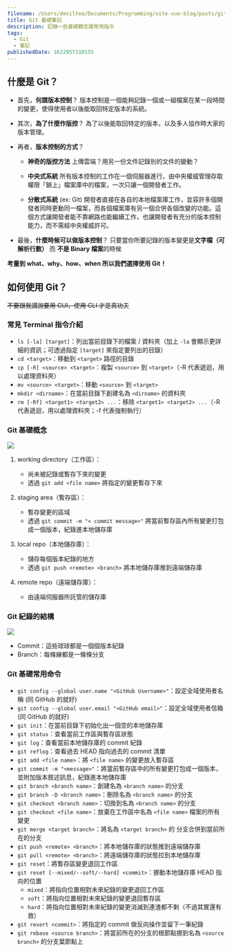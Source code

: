 ```yaml
---
filename: /Users/deviltea/Documents/Programming/vite-vue-blog/posts/git-basic-knowledge.md
title: Git 基礎筆記
description: 記錄一些基礎觀念跟常用指令
tags:
  - Git
  - 筆記
publishedDate: 1622957310155
---
```


## 什麼是 Git？
- 首先，**何謂版本控制**？
版本控制是一個能夠記錄一個或一組檔案在某一段時間的變更，使得使用者以後能取回特定版本的系統。

- 其次，**為了什麼作版控**？
為了以後能取回特定的版本，以及多人協作時大家的版本管理。

- 再者，**版本控制的方式**？
    - **神奇的版控方法**
    上傳雲端？用另一份文件記錄別的文件的變動？

    - **中央式系統**
    所有版本控制的工作在一個伺服器進行，由中央權威管理存取權限「鎖上」檔案庫中的檔案，一次只讓一個開發者工作。

    - **分散式系統** (ex: Git)
    開發者直接在各自的本地檔案庫工作，並容許多個開發者同時更動同一檔案，而各個檔案庫有另一個合併各個改變的功能。這個方式讓開發者能不靠網路也能繼續工作，也讓開發者有充分的版本控制能力，而不需經中央權威許可。

- 最後，**什麼時候可以做版本控制**？
只要當你所要記錄的版本變更是**文字檔（可解析行數）** 而 **不是 Binary 檔案**的時候

**考量到 what、why、how、when 所以我們選擇使用 Git！**


## 如何使用 Git？
~~不要跟我講說要用 GUI，使用 CLI 才是真功夫~~
### 常見 Terminal 指令介紹
- `ls [-la] [target]`：列出當前目錄下的檔案 / 資料夾（加上 `-la` 會顯示更詳細的資訊；可透過指定 `[target]` 來指定要列出的目錄）
- `cd <target>`：移動到 `<target>` 路徑的目錄
- `cp [-R] <source> <target>`：複製 `<source>` 到 `<target>`（-R 代表遞迴，用以處理資料夾）
- `mv <source> <target>`：移動 `<source>` 到 `<target>`
- `mkdir <dirname>`：在當前目錄下創建名為 `<dirname>` 的資料夾
- `rm [-Rf] <target1> <target2> ...`：移除 `<target1> <target2> ...`（-R 代表遞迴，用以處理資料夾；-f 代表強制執行）

### Git 基礎概念
![](https://i.imgur.com/YdljEg0.png)

1. working directory（工作區）： 
    - 尚未被記錄或暫存下來的變更
    - 透過 `git add <file name>` 將指定的變更暫存下來

2. staging area（暫存區）：
    - 暫存變更的區域
    - 透過 `git commit -m "< commit message>"` 將當前暫存區內所有變更打包成一個版本，紀錄進本地儲存庫

3. local repo（本地儲存庫）：
    - 儲存每個版本紀錄的地方
    - 透過 `git push <remote> <branch>` 將本地儲存庫推到遠端儲存庫

4. remote repo（遠端儲存庫）：
    - 由遠端伺服器所託管的儲存庫

### Git 紀錄的結構
![](https://i.imgur.com/ryyqvSa.png)

- Commit：這些球球都是一個個版本紀錄
- Branch：每條線都是一條條分支

### Git 基礎常用命令
- `git config --global user.name "<GitHub Username>"`：設定全域使用者名稱 (同 GitHub 的就好)
- `git config --global user.email "<GitHub email>"`：設定全域使用者信箱 (同 GitHub 的就好)
- `git init`：在當前目錄下初始化出一個空的本地儲存庫
- `git status`：查看當前工作區與暫存區狀態
- `git log`：查看當前本地儲存庫的 commit 紀錄
- `git reflog`：查看過去 HEAD 指向過去的 commit 清單
- `git add <file name>`：將 `<file name>` 的變更放入暫存區
- `git commit -m "<message>"`：將當前暫存區中的所有變更打包成一個版本，並附加版本敘述訊息，紀錄進本地儲存庫
- `git branch <branch name>`：創建名為 `<branch name>` 的分支
- `git branch -D <branch name>`：刪除名為 `<branch name>` 的分支
- `git checkout <branch name>`：切換到名為 `<branch name>` 的分支
- `git checkout <file name>`：放棄在工作區中名為 `<file name>` 檔案的所有變更
- `git merge <target branch>`：將名為 `<target branch>` 的 分支合併到當前所在的分支
- `git push <remote> <branch>`：將本地儲存庫的狀態推到遠端儲存庫
- `git pull <remote> <branch>`：將遠端儲存庫的狀態拉到本地儲存庫
- `git reset`：將暫存區變更退回工作區
- `git reset [--mixed/--soft/--hard] <commit>`：挪動本地儲存庫 HEAD 指向的位置
    - `mixed`：將指向位置相對未來紀錄的變更退回工作區
    - `soft`：將指向位置相對未來紀錄的變更退回暫存區
    - `hard`：將指向位置相對未來紀錄的變更消滅到連渣都不剩（不過其實還有救）
- `git revert <commit>`：將指定的 commit 做反向操作並留下一筆紀錄
- `git rebase <source branch>`：將當前所在的分支的根節點挪到名為 `<source branch>` 的分支葉節點上

